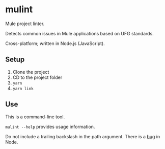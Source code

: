 # mulint

Mule project linter.

Detects common issues in Mule applications based on UFG standards.

Cross-platform; written in Node.js (JavaScript).

## Setup

1.  Clone the project
2.  CD to the project folder
3.  `yarn`
4.  `yarn link`

## Use

This is a command-line tool.

`mulint --help` provides usage information.

Do not include a trailing backslash in the path argument. There is a [bug](https://github.com/nodejs/node/issues/21854) in Node.
